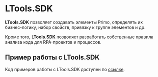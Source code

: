 # LTools.SDK

**LTools.SDK** позволяет создавать элементы Primo, определять их бизнес-логику, набор свойств, привязку к группе элементов и др.

Кроме того, **LTools.SDK** позволяет разработать собственные правила анализа кода для RPA-проектов и процессов.

## Пример работы с LTools.SDK

Код примеров работы с LTools.SDK доступен по [ссылке](https://github.com/PrimoRPA/SDK.Sample/tree/main/LTools.SDK).


